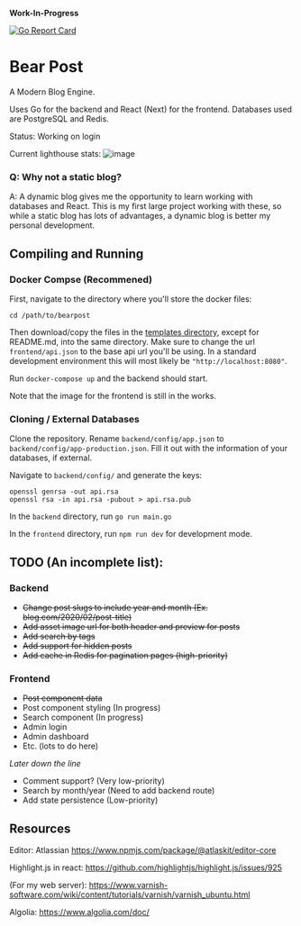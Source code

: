 **Work-In-Progress**

[![Go Report Card](https://goreportcard.com/badge/github.com/alanqchen/bear-post)](https://goreportcard.com/report/github.com/alanqchen/bear-post)

# Bear Post
A Modern Blog Engine.

Uses Go for the backend and React (Next) for the frontend.
Databases used are PostgreSQL and Redis.

Status:
Working on login

Current lighthouse stats:
![image](https://user-images.githubusercontent.com/18543142/87865583-293cd380-c945-11ea-9aaa-4e58bdafa203.png)


### Q: Why not a static blog?
A: A dynamic blog gives me the opportunity to learn working with databases and React. This is my first large project working with these, so while a static blog has lots of advantages, a dynamic blog is better my personal development.

## Compiling and Running

### Docker Compse (Recommened)

First, navigate to the directory where you'll store the docker files:

```
cd /path/to/bearpost
```

Then download/copy the files in the [templates directory](templates), except for README.md, into the same directory. Make sure
to change the url `frontend/api.json` to the base api url you'll be using. In a standard development environment this will most likely
be `"http://localhost:8080"`.

Run `docker-compose up` and the backend should start.

Note that the image for the frontend is still in the works.

### Cloning / External Databases

Clone the repository. Rename `backend/config/app.json` to `backend/config/app-production.json`. Fill it out with the information of your databases, if external.

Navigate to `backend/config/` and generate the keys:

```
openssl genrsa -out api.rsa
openssl rsa -in api.rsa -pubout > api.rsa.pub
```

In the `backend` directory, run
```go run main.go```

In the `frontend` directory, run
```npm run dev```
for development mode.

## TODO (An incomplete list):
### Backend
- ~~Change post slugs to include year and month (Ex. blog.com/2020/02/post-title)~~
- ~~Add asset image url for both header and preview for posts~~
- ~~Add search by tags~~
- ~~Add support for hidden posts~~
- ~~Add cache in Redis for pagination pages (high-priority)~~

### Frontend
- ~~Post component data~~
- Post component styling (In progress)
- Search component (In progress)
- Admin login
- Admin dashboard
- Etc. (lots to do here)

*Later down the line*
- Comment support? (Very low-priority)
- Search by month/year (Need to add backend route)
- Add state persistence (Low-priority)

## Resources
Editor: Atlassian https://www.npmjs.com/package/@atlaskit/editor-core

Highlight.js in react: https://github.com/highlightjs/highlight.js/issues/925

(For my web server): https://www.varnish-software.com/wiki/content/tutorials/varnish/varnish_ubuntu.html

Algolia: https://www.algolia.com/doc/


